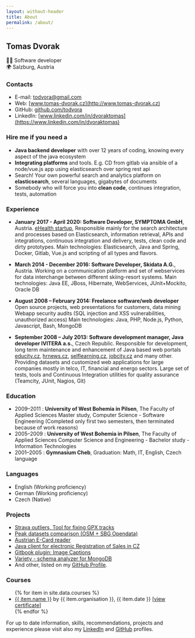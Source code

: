 ```yaml
---
layout: without-header
title: About
permalink: /about/
---
```


## Tomas Dvorak

👨‍💻 Software developer  
🌍 Salzburg, Austria

### Contacts
- E-mail: [todvora@gmail.com](mailto:todvora@gmail.com)
- Web: [www.tomas-dvorak.cz](http://www.tomas-dvorak.cz)
- GitHub: [github.com/todvora](https://github.com/todvora)
- LinkedIn: [www.linkedin.com/in/dvoraktomas](https://www.linkedin.com/in/dvoraktomas)

### Hire me if you need a

- **Java backend developer** with over 12 years of coding, knowing every aspect of the java ecosystem 
- **Integrating platforms** and tools. E.g. CD from gitlab via ansible of a node/vue.js app using elasticsearch over spring rest api
- Search! Your own powerful search and analytics platform on **elasticsearch**, several languages, gigabytes of documents
- Somebody who will force you into **clean code**, continues integration, tests, automation

### Experience
- **January 2017 - April 2020: Software Developer, SYMPTOMA GmbH**, Austria.
    [eHealth startup](https://www.symptoma.com/), Responsible mainly for the search architecture and processes based on Elasticsearch, information retrieval, APIs and integrations, continuous integration and delivery, tests, clean code and dirty prototypes. Main technologies: Elasticsearch, Java and Spring, Docker, Gitlab, Vue.js and scripting of all types and flavors.

- **March 2014 - December 2016: Software Developer, Skidata A.G.**, Austria.
    Working on a communication platform and set of webservices for data interchange between different skiing-resort systems.
    Main technologies: Java EE, JBoss, Hibernate, WebServices, JUnit+Mockito, Oracle DB

- **August 2008 – February 2014: Freelance software/web developer**
    Open source projects, web presentations for customers, data mining
    Webapp security audits (SQL injection and XSS vulnerabilities, unauthorized access)
    Main technologies: Java, PHP, Node.js, Python, Javascript, Bash, MongoDB


- **September 2008 – July 2013: Software development manager, Java developer     IVITERA a.s.**, Czech Republic.
    Responsible for development, long term maintenance and enhancement of Java based web portals [educity.cz](http://www.educity.cz), [hrnews.cz](http://www.hrnews.cz), [selflearning.cz](http://www.selflearning.cz), [jobcity.cz](http://www.jobcity.cz) and many other.
    Providing datasets and customized web applications for large companies mostly in telco, IT, financial and energo sectors.
    Large set of tests, tools and Continuous Integration utilities for quality assurance (Teamcity, JUnit, Nagios, Git)

### Education
- 2009–2011 : **University of West Bohemia in Pilsen**, The Faculty of Applied Sciences
  Master study, Computer Science - Software Engineering
  (Completed only first two semesters, then terminated because of work reasons)
- 2005–2009 : **University of West Bohemia in Pilsen**, The Faculty of Applied Sciences
  Computer Science and Engineering - Bachelor study - Information Technologies
- 2001–2005 : **Gymnasium Cheb**,
  Graduation: Math, IT, English, Czech language

### Languages
- English (Working proficiency)
- German (Working proficiency)
- Czech (Native)

### Projects
- [Strava outliers, Tool for fixing GPX tracks](https://todvora.github.io/outliers/)
- [Peak datasets comparison (OSM + SBG Opendata)](https://todvora.github.io/gipfel/)
- [Austrian E-Card reader](https://github.com/todvora/ecard-reader)
- [Java client for electronic Registration of Sales in CZ](https://github.com/todvora/eet-client)
- [Gitbook plugin: Image Captions](https://github.com/todvora/gitbook-plugin-image-captions)
- [Variety - schema analyzer for MongoDB](https://github.com/variety/variety)
- And other, listed on my [GitHub Profile](https://github.com/todvora).

### Courses
<ul>
{% for item in site.data.courses %}
  <li><a href="{{ item.url }}">{{ item.name }}</a> by {{ item.organisation }}, {{ item.date }} [<a href="{{ item.attachment }}">view certificate</a>]</li>
{% endfor %}
</ul>

For up to date information, skills, recommendations, projects and experience please visit also my [LinkedIn](https://www.linkedin.com/in/dvoraktomas) and [GitHub](https://github.com/todvora) profiles.

